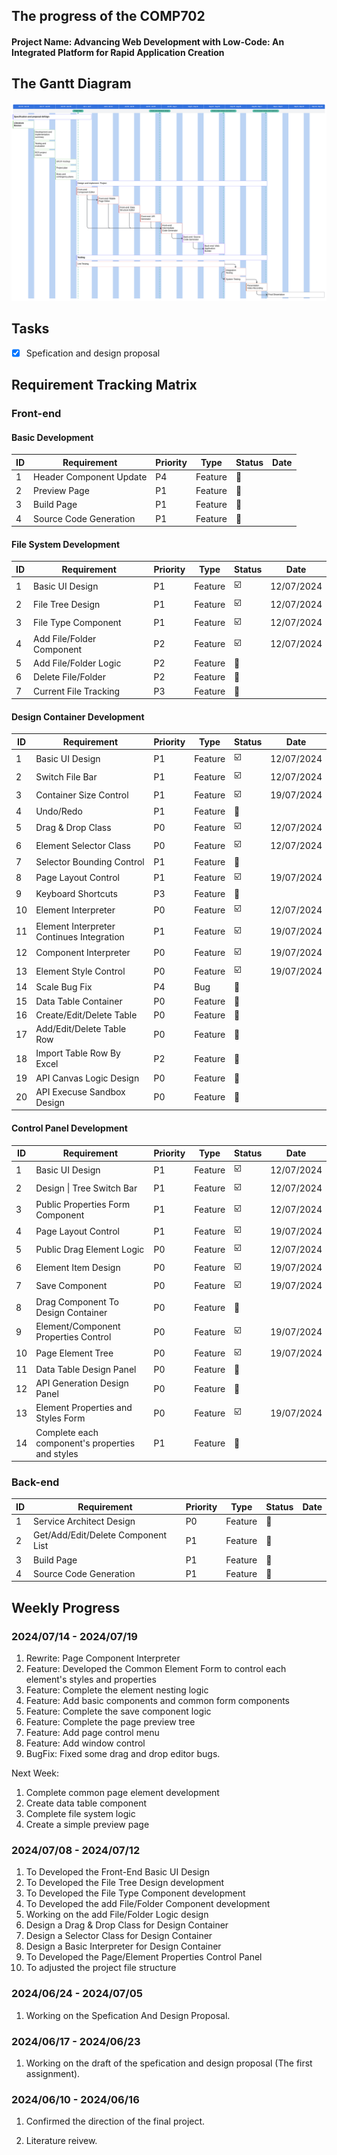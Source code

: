 ## The progress of the COMP702

#### Project Name: Advancing Web Development with Low-Code: An Integrated Platform for Rapid Application Creation

## The Gantt Diagram

![alt text](images/image_1.png)

## Tasks

- [x] Spefication and design proposal

## Requirement Tracking Matrix

### Front-end

#### Basic Development

| ID  | Requirement             | Priority | Type    | Status | Date |
| --- | ----------------------- | -------- | ------- | ------ | ---- |
| 1   | Header Component Update | P4       | Feature | 🔲     |      |
| 2   | Preview Page            | P1       | Feature | 🔲     |      |
| 3   | Build Page              | P1       | Feature | 🔲     |      |
| 4   | Source Code Generation  | P1       | Feature | 🔲     |      |

#### File System Development

| ID  | Requirement               | Priority | Type    | Status | Date       |
| --- | ------------------------- | -------- | ------- | ------ | ---------- |
| 1   | Basic UI Design           | P1       | Feature | ☑️     | 12/07/2024 |
| 2   | File Tree Design          | P1       | Feature | ☑️     | 12/07/2024 |
| 3   | File Type Component       | P1       | Feature | ☑️     | 12/07/2024 |
| 4   | Add File/Folder Component | P2       | Feature | ☑️     | 12/07/2024 |
| 5   | Add File/Folder Logic     | P2       | Feature | 🔲     |            |
| 6   | Delete File/Folder        | P2       | Feature | 🔲     |            |
| 7   | Current File Tracking     | P3       | Feature | 🔲     |            |

#### Design Container Development

| ID  | Requirement                               | Priority | Type    | Status | Date       |
| --- | ----------------------------------------- | -------- | ------- | ------ | ---------- |
| 1   | Basic UI Design                           | P1       | Feature | ☑️     | 12/07/2024 |
| 2   | Switch File Bar                           | P1       | Feature | ☑️     | 12/07/2024 |
| 3   | Container Size Control                    | P1       | Feature | ☑️     | 19/07/2024 |
| 4   | Undo/Redo                                 | P1       | Feature | 🔲     |            |
| 5   | Drag & Drop Class                         | P0       | Feature | ☑️     | 12/07/2024 |
| 6   | Element Selector Class                    | P0       | Feature | ☑️     | 12/07/2024 |
| 7   | Selector Bounding Control                 | P1       | Feature | 🔲     |            |
| 8   | Page Layout Control                       | P1       | Feature | ☑️     | 19/07/2024 |
| 9   | Keyboard Shortcuts                        | P3       | Feature | 🔲     |            |
| 10  | Element Interpreter                       | P0       | Feature | ☑️     | 12/07/2024 |
| 11  | Element Interpreter Continues Integration | P1       | Feature | ☑️     | 19/07/2024 |
| 12  | Component Interpreter                     | P0       | Feature | ☑️     | 19/07/2024 |
| 13  | Element Style Control                     | P0       | Feature | ☑️     | 19/07/2024 |
| 14  | Scale Bug Fix                             | P4       | Bug     | 🔲     |            |
| 15  | Data Table Container                      | P0       | Feature | 🔲     |            |
| 16  | Create/Edit/Delete Table                  | P0       | Feature | 🔲     |            |
| 17  | Add/Edit/Delete Table Row                 | P0       | Feature | 🔲     |            |
| 18  | Import Table Row By Excel                 | P2       | Feature | 🔲     |            |
| 19  | API Canvas Logic Design                   | P0       | Feature | 🔲     |            |
| 20  | API Execuse Sandbox Design                | P0       | Feature | 🔲     |            |

#### Control Panel Development

| ID  | Requirement                                     | Priority | Type    | Status | Date       |
| --- | ----------------------------------------------- | -------- | ------- | ------ | ---------- |
| 1   | Basic UI Design                                 | P1       | Feature | ☑️     | 12/07/2024 |
| 2   | Design \| Tree Switch Bar                       | P1       | Feature | ☑️     | 12/07/2024 |
| 3   | Public Properties Form Component                | P1       | Feature | ☑️     | 12/07/2024 |
| 4   | Page Layout Control                             | P1       | Feature | ☑️     | 19/07/2024 |
| 5   | Public Drag Element Logic                       | P0       | Feature | ☑️     | 12/07/2024 |
| 6   | Element Item Design                             | P0       | Feature | ☑️     | 19/07/2024 |
| 7   | Save Component                                  | P0       | Feature | ☑️     | 19/07/2024 |
| 8   | Drag Component To Design Container              | P0       | Feature | 🔲     |            |
| 9   | Element/Component Properties Control            | P0       | Feature | ☑️     | 19/07/2024 |
| 10  | Page Element Tree                               | P0       | Feature | ☑️     | 19/07/2024 |
| 11  | Data Table Design Panel                         | P0       | Feature | 🔲     |            |
| 12  | API Generation Design Panel                     | P0       | Feature | 🔲     |            |
| 13  | Element Properties and Styles Form              | P0       | Feature | ☑️     | 19/07/2024 |
| 14  | Complete each component's properties and styles | P1       | Feature | 🔲     |            |

### Back-end

| ID  | Requirement                        | Priority | Type    | Status | Date |
| --- | ---------------------------------- | -------- | ------- | ------ | ---- |
| 1   | Service Architect Design           | P0       | Feature | 🔲     |      |
| 2   | Get/Add/Edit/Delete Component List | P1       | Feature | 🔲     |      |
| 3   | Build Page                         | P1       | Feature | 🔲     |      |
| 4   | Source Code Generation             | P1       | Feature | 🔲     |      |

## Weekly Progress

### 2024/07/14 - 2024/07/19

1. Rewrite: Page Component Interpreter
2. Feature: Developed the Common Element Form to control each element's styles and properties
3. Feature: Complete the element nesting logic
4. Feature: Add basic components and common form components
5. Feature: Complete the save component logic
6. Feature: Complete the page preview tree
7. Feature: Add page control menu
8. Feature: Add window control
9. BugFix: Fixed some drag and drop editor bugs.

Next Week:

1. Complete common page element development
2. Create data table component
3. Complete file system logic
4. Create a simple preview page

### 2024/07/08 - 2024/07/12

1. To Developed the Front-End Basic UI Design
2. To Developed the File Tree Design development
3. To Developed the File Type Component development
4. To Developed the add File/Folder Component development
5. Working on the add File/Folder Logic design
6. Design a Drag & Drop Class for Design Container
7. Design a Selector Class for Design Container
8. Design a Basic Interpreter for Design Container
9. To Developed the Page/Element Properties Control Panel
10. To adjusted the project file structure

### 2024/06/24 - 2024/07/05

1. Working on the Spefication And Design Proposal.

### 2024/06/17 - 2024/06/23

1. Working on the draft of the spefication and design proposal (The first assignment).

### 2024/06/10 - 2024/06/16

1. Confirmed the direction of the final project.

2. Literature reivew.
